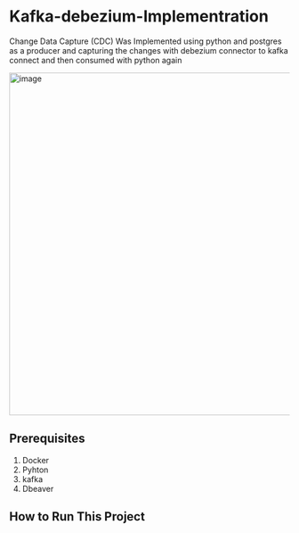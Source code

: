 # Kafka-debezium-Implementration
Change Data Capture (CDC) Was Implemented using python and postgres as a producer and capturing the changes with debezium connector to kafka connect and then consumed with python again


<img width="614" alt="image" src="https://github.com/tjgusshy/Kafka-debezium-Implementration/assets/84289281/ec19c40b-e4a8-4fa4-b92a-fc9334ca9570">


## Prerequisites
1. Docker
2. Pyhton
3. kafka
4. Dbeaver


## How to Run This Project




